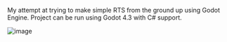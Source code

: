 My attempt at trying to make simple RTS from the ground up using Godot Engine. Project can be run using Godot 4.3 with C# support.

![image](https://github.com/user-attachments/assets/89bf0928-ab16-4b64-acec-99f780a5cab0)
